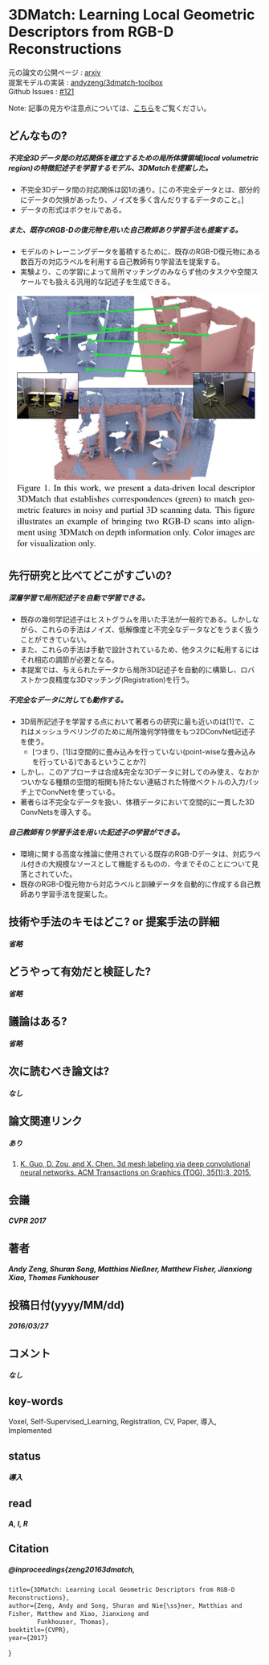 # 3DMatch: Learning Local Geometric Descriptors from RGB-D Reconstructions

元の論文の公開ページ : [arxiv](https://arxiv.org/abs/1603.08182)  
提案モデルの実装 : [andyzeng/3dmatch-toolbox](https://github.com/andyzeng/3dmatch-toolbox)  
Github Issues : [#121](https://github.com/Obarads/obarads.github.io/issues/121)  

Note: 記事の見方や注意点については、[こちら](/)をご覧ください。

## どんなもの?
##### 不完全3Dデータ間の対応関係を確立するための局所体積領域(local volumetric region)の特徴記述子を学習するモデル、3DMatchを提案した。
- 不完全3Dデータ間の対応関係は図1の通り。[この不完全データとは、部分的にデータの欠損があったり、ノイズを多く含んだりするデータのこと。]
- データの形式はボクセルである。

##### また、既存のRGB-Dの復元物を用いた自己教師あり学習手法も提案する。
- モデルのトレーニングデータを蓄積するために、既存のRGB-D復元物にある数百万の対応ラベルを利用する自己教師有り学習法を提案する。
- 実験より、この学習によって局所マッチングのみならず他のタスクや空間スケールでも扱える汎用的な記述子を生成できる。

![fig1](img/3LLGDfRR/fig1.png)

## 先行研究と比べてどこがすごいの?
##### 深層学習で局所記述子を自動で学習できる。
- 既存の幾何学記述子はヒストグラムを用いた手法が一般的である。しかしながら、これらの手法はノイズ、低解像度と不完全なデータなどをうまく扱うことができていない。
- また、これらの手法は手動で設計されているため、他タスクに転用するにはそれ相応の調節が必要となる。
- 本提案では、与えられたデータから局所3D記述子を自動的に構築し、ロバストかつ良精度な3Dマッチング(Registration)を行う。

##### 不完全なデータに対しても動作する。
- 3D局所記述子を学習する点において著者らの研究に最も近いのは[1]で、これはメッシュラベリングのために局所幾何学特徴をもつ2DConvNet記述子を使う。
  - [つまり、[1]は空間的に畳み込みを行っていない(point-wiseな畳み込みを行っている)であるということか?]
- しかし、このアプローチは合成&完全な3Dデータに対してのみ使え、なおかついかなる種類の空間的相関も持たない連結された特徴ベクトルの入力パッチ上でConvNetを使っている。
- 著者らは不完全なデータを扱い、体積データにおいて空間的に一貫した3D ConvNetsを導入する。

##### 自己教師有り学習手法を用いた記述子の学習ができる。
- 環境に関する高度な推論に使用されている既存のRGB-Dデータは、対応ラベル付きの大規模なソースとして機能するものの、今までそのことについて見落とされていた。
- 既存のRGB-D復元物から対応ラベルと訓練データを自動的に作成する自己教師あり学習手法を提案した。

## 技術や手法のキモはどこ? or 提案手法の詳細
##### 省略

## どうやって有効だと検証した?
##### 省略

## 議論はある?
##### 省略

## 次に読むべき論文は?
##### なし

## 論文関連リンク
##### あり
1. [K. Guo, D. Zou, and X. Chen. 3d mesh labeling via deep convolutional neural networks. ACM Transactions on Graphics (TOG), 35(1):3, 2015.](https://dl.acm.org/citation.cfm?id=2835487)

## 会議
##### CVPR 2017

## 著者
##### Andy Zeng, Shuran Song, Matthias Nießner, Matthew Fisher, Jianxiong Xiao, Thomas Funkhouser

## 投稿日付(yyyy/MM/dd)
##### 2016/03/27

## コメント
##### なし

## key-words
Voxel, Self-Supervised_Learning, Registration, CV, Paper, 導入, Implemented

## status
##### 導入

## read
##### A, I, R

## Citation
##### @inproceedings{zeng20163dmatch,
    title={3DMatch: Learning Local Geometric Descriptors from RGB-D Reconstructions},
    author={Zeng, Andy and Song, Shuran and Nie{\ss}ner, Matthias and Fisher, Matthew and Xiao, Jianxiong and
            Funkhouser, Thomas},
    booktitle={CVPR},
    year={2017}
}